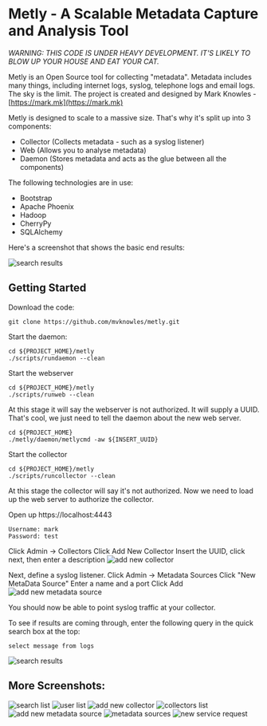 Metly - A Scalable Metadata Capture and Analysis Tool
=====================================================

*WARNING: THIS CODE IS UNDER HEAVY DEVELOPMENT.  IT'S LIKELY TO BLOW UP YOUR HOUSE AND EAT YOUR CAT.*

Metly is an Open Source tool for collecting "metadata".  Metadata includes many
things, including internet logs, syslog, telephone logs and email logs.  The
sky is the limit.  The project is created and designed by Mark Knowles - 
[https://mark.mk](https://mark.mk)

Metly is designed to scale to a massive size.  That's why it's split up into 3
components:
* Collector (Collects metadata - such as a syslog listener)
* Web (Allows you to analyse metadata)
* Daemon (Stores metadata and acts as the glue between all the components)

The following technologies are in use:
* Bootstrap
* Apache Phoenix
* Hadoop
* CherryPy
* SQLAlchemy

Here's a screenshot that shows the basic end results:

![search results](https://cloud.githubusercontent.com/assets/23462962/20283480/1bbec27a-ab1e-11e6-859f-b12610f0d922.png)

Getting Started
---------------

Download the code:

    git clone https://github.com/mvknowles/metly.git

Start the daemon:

    cd ${PROJECT_HOME}/metly
    ./scripts/rundaemon --clean

Start the webserver

    cd ${PROJECT_HOME}/metly
    ./scripts/runweb --clean

At this stage it will say the webserver is not authorized.  It will supply a
UUID.  That's cool, we just need to tell the daemon about the new web server.

    cd ${PROJECT_HOME}
    ./metly/daemon/metlycmd -aw ${INSERT_UUID}

Start the collector

    cd ${PROJECT_HOME}/metly
    ./scripts/runcollector --clean

At this stage the collector will say it's not authorized.  Now we need to load
up the web server to authorize the collector.

Open up https://localhost:4443

    Username: mark
    Password: test

Click Admin -> Collectors
Click Add New Collector
Insert the UUID, click next, then enter a description
![add new collector](https://cloud.githubusercontent.com/assets/23462962/20283487/1c238a66-ab1e-11e6-8656-c9f6025b7388.png)

Next, define a syslog listener.
Click Admin -> Metadata Sources
Click "New MetaData Source"
Enter a name and a port
Click Add
![add new metadata source](https://cloud.githubusercontent.com/assets/23462962/20283486/1c21aade-ab1e-11e6-8b1b-72909fed6704.png)

You should now be able to point syslog traffic at your collector.

To see if results are coming through, enter the following query in the
quick search box at the top:

    select message from logs

![search results](https://cloud.githubusercontent.com/assets/23462962/20283480/1bbec27a-ab1e-11e6-859f-b12610f0d922.png)


More Screenshots:
-----------------

![search list](https://cloud.githubusercontent.com/assets/23462962/20283485/1c1d114a-ab1e-11e6-9a8c-125b966c7211.png)
![user list](https://cloud.githubusercontent.com/assets/23462962/20283484/1c1cfaa2-ab1e-11e6-9bf0-f69b0c36a83b.png)
![add new collector](https://cloud.githubusercontent.com/assets/23462962/20283487/1c238a66-ab1e-11e6-8656-c9f6025b7388.png)
![collectors list](https://cloud.githubusercontent.com/assets/23462962/20283483/1c1cbd30-ab1e-11e6-8bd3-74db076f4922.png)
![add new metadata source](https://cloud.githubusercontent.com/assets/23462962/20283486/1c21aade-ab1e-11e6-8b1b-72909fed6704.png)
![metadata sources](https://cloud.githubusercontent.com/assets/23462962/20283481/1bf39eb4-ab1e-11e6-9f74-b602cafe4968.png)
![new service request](https://cloud.githubusercontent.com/assets/23462962/20283488/1c2874ae-ab1e-11e6-9cb0-57079f1f48c7.png)
